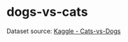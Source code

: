 # dogs-vs-cats
Dataset source: [Kaggle - Cats-vs-Dogs](https://www.kaggle.com/datasets/shaunthesheep/microsoft-catsvsdogs-dataset)
